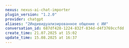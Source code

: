 ```yaml
---
nexus: nexus-ai-chat-importer
plugin_version: "1.2.0"
provider: chatgpt
aliases: "2Индивидуализированное общение с ИИ"
conversation_id: 687df428-1224-832f-834d-d4f3769ccfdd
create_time: 21.07.2025 at 15:02
update_time: 15.08.2025 at 16:37
---
```

